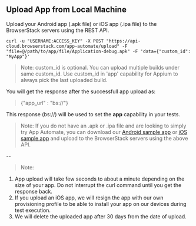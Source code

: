 ## Upload App from Local Machine 


Upload your Android app (.apk file) or iOS app (.ipa file) to the BrowserStack servers using the REST API.

```
curl -u "USERNAME:ACCESS_KEY" -X POST "https://api-cloud.browserstack.com/app-automate/upload" -F "file=@/path/to/app/file/Application-debug.apk" -F 'data={"custom_id": "MyApp"}'
```

>Note: custom_id is optional. You can upload multiple builds under same custom_id. Use custom_id in 'app' capability for Appium to always pick the last uploaded build.

You will get the response after the successfull app upload as:
> {"app_url" : "bs://<hashed appid>"}
  

This response (bs://<hashed appid>) will be used to set the **app** capability in your tests.

> Note: If you do not have an .apk or .ipa file and are looking to simply try App Automate, you can download our [Android sample app](https://www.browserstack.com/app-automate/sample-apps/android/WikipediaSample.apk) or [iOS sample app](https://www.browserstack.com/app-automate/sample-apps/ios/BStackSampleApp.ipa) and upload to the BrowserStack servers using the above API.


--

> Note: 
1. App upload will take few seconds to about a minute depending on the size of your app. Do not interrupt the curl command until you get the response back.
2. If you upload an iOS app, we will resign the app with our own provisioning profile to be able to install your app on our devices during test execution.
3. We will delete the uploaded app after 30 days from the date of upload.

